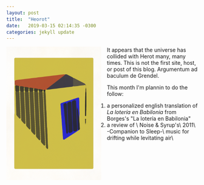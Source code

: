 ```yaml
---
layout: post
title:  "Heorot"
date:   2019-03-15 02:14:35 -0300
categories: jekyll update
---
```

<style>
 img {float: left;}
</style>
<p>
<img src="/assets/img/home.png" width="250" style="margin-right:15px;"/>
It appears that the universe has collided with Herot many, many times. This is not the first site, host, or post of this blog. Argumentum ad baculum de Grendel.

This month I'm plannin to do the follow:
</p>
<ol>
 <li>a personalized english translation of <em>La lotería en Babilonia</em> from Borges's "La lotería en Babilonia"</li>
 <li>a review of \
 Noise & Syrup's\
 2011\
 -Companion to Sleep-\
 music for drifting while levitating air\
 </li>
<ol> 


